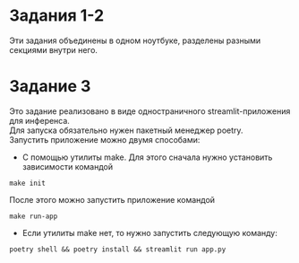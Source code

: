 # Задания 1-2  
Эти задания объединены в одном ноутбуке, разделены разными секциями внутри него.  



# Задание 3  
Это задание реализовано в виде одностраничного streamlit-приложения для инференса.  
Для запуска обязательно нужен пакетный менеджер poetry.  
Запустить приложение можно двумя способами:
- С помощью утилиты make. Для этого сначала нужно установить зависимости командой
```
make init
```
После этого можно запустить приложение командой
```
make run-app
```
- Если утилиты make нет, то нужно запустить следующую команду:
```
poetry shell && poetry install && streamlit run app.py
```